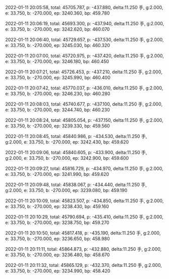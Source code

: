 2022-01-11 20:05:58, total: 45705.787, p: -437.880, delta:11.250 手, g:2.000, e: 33.750, b: -270.000, ep: 3240.360, bp: 459.780

2022-01-11 20:06:19, total: 45693.300, p: -437.940, delta:11.250 手, g:2.000, e: 33.750, b: -270.000, ep: 3242.620, bp: 460.070

2022-01-11 20:06:40, total: 45729.657, p: -437.530, delta:11.250 手, g:2.000, e: 33.750, b: -270.000, ep: 3245.030, bp: 460.320

2022-01-11 20:07:00, total: 45720.975, p: -437.420, delta:11.250 手, g:2.000, e: 33.750, b: -270.000, ep: 3246.180, bp: 460.450

2022-01-11 20:07:21, total: 45726.453, p: -437.210, delta:11.250 手, g:2.000, e: 33.750, b: -270.000, ep: 3245.990, bp: 460.400

2022-01-11 20:07:42, total: 45770.037, p: -436.010, delta:11.250 手, g:2.000, e: 33.750, b: -270.000, ep: 3246.230, bp: 460.280

2022-01-11 20:08:03, total: 45740.677, p: -437.100, delta:11.250 手, g:2.000, e: 33.750, b: -270.000, ep: 3244.740, bp: 460.230

2022-01-11 20:08:24, total: 45805.054, p: -437.150, delta:11.250 手, g:2.000, e: 33.750, b: -270.000, ep: 3239.330, bp: 459.560

2022-01-11 20:08:45, total: 45840.986, p: -434.530, delta:11.250 手, g:2.000, e: 33.750, b: -270.000, ep: 3242.430, bp: 459.620

2022-01-11 20:09:06, total: 45840.605, p: -433.900, delta:11.250 手, g:2.000, e: 33.750, b: -270.000, ep: 3242.900, bp: 459.600

2022-01-11 20:09:27, total: 45816.729, p: -434.970, delta:11.250 手, g:2.000, e: 33.750, b: -270.000, ep: 3241.990, bp: 459.620

2022-01-11 20:09:48, total: 45838.067, p: -434.440, delta:11.250 手, g:2.000, e: 33.750, b: -270.000, ep: 3239.080, bp: 459.190

2022-01-11 20:10:09, total: 45823.507, p: -434.850, delta:11.250 手, g:2.000, e: 33.750, b: -270.000, ep: 3238.430, bp: 459.160

2022-01-11 20:10:29, total: 45790.694, p: -435.410, delta:11.250 手, g:2.000, e: 33.750, b: -270.000, ep: 3238.750, bp: 459.270

2022-01-11 20:10:50, total: 45817.418, p: -435.190, delta:11.250 手, g:2.000, e: 33.750, b: -270.000, ep: 3236.650, bp: 458.980

2022-01-11 20:11:11, total: 45864.873, p: -432.880, delta:11.250 手, g:2.000, e: 33.750, b: -270.000, ep: 3236.480, bp: 458.670

2022-01-11 20:11:32, total: 45865.129, p: -432.370, delta:11.250 手, g:2.000, e: 33.750, b: -270.000, ep: 3234.990, bp: 458.420